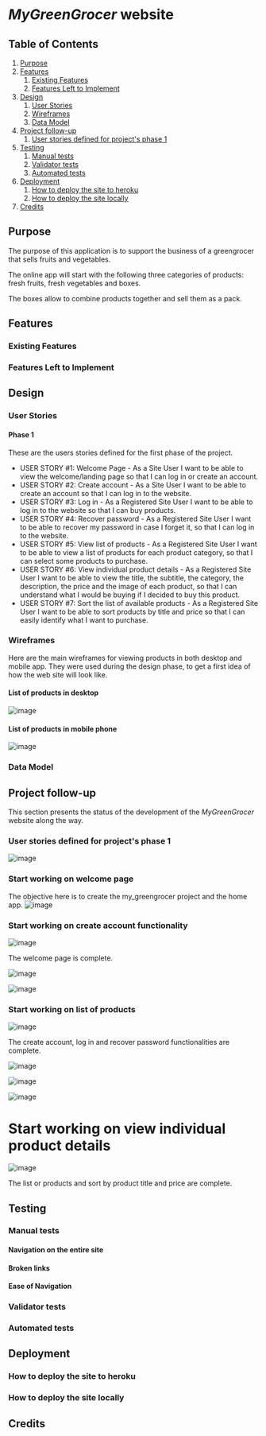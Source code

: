 # <em>MyGreenGrocer</em> website

## Table of Contents

1. [Purpose](#purpose)
2. [Features](#features)
   1. [Existing Features](#existing-features)
   2. [Features Left to Implement](#features-left-to-implement)
3. [Design](#design)
   1. [User Stories](#user-stories)
   2. [Wireframes](#wireframes)
   3. [Data Model](#data-model)
4. [Project follow-up](#project-follow-up)
   1. [User stories defined for project's phase 1](#user-stories-defined-for-projects-phase-1)
5. [Testing](#testing)
   1. [Manual tests](#manual-tests)
   2. [Validator tests](#validator-tests)
   3. [Automated tests](#automated-tests)
6. [Deployment](#deployment)
   1. [How to deploy the site to heroku](#how-to-deploy-the-site-to-heroku)
   2. [How to deploy the site locally](#how-to-deploy-the-site-locally)
7. [Credits](#credits)

## Purpose

The purpose of this application is to support the business of a greengrocer that sells fruits and vegetables.

The online app will start with the following three categories of products: fresh fruits, fresh vegetables and boxes.

The boxes allow to combine products together and sell them as a pack.

## Features 

### Existing Features

### Features Left to Implement

## Design

### User Stories

#### Phase 1

These are the users stories defined for the first phase of the project.

* USER STORY #1: Welcome Page - As a Site User I want to be able to view the welcome/landing page so that I can log in or create an account.
* USER STORY #2: Create account - As a Site User I want to be able to create an account so that I can log in to the website.
* USER STORY #3: Log in - As a Registered Site User I want to be able to log in to the website so that I can buy products.
* USER STORY #4: Recover password - As a Registered Site User I want to be able to recover my password in case I forget it, so that I can log in to the website.
* USER STORY #5: View list of products - As a Registered Site User I want to be able to view a list of products for each product category, so that I can select some products to purchase.
* USER STORY #6: View individual product details - As a Registered Site User I want to be able to view the title, the subtitle, the category, the description, the price and the image of each product, so that I can understand what I would be buying if I decided to buy this product.
* USER STORY #7: Sort the list of available products - As a Registered Site User I want to be able to sort products by title and price so that I can easily identify what I want to purchase.

### Wireframes

Here are the main wireframes for viewing products in both desktop and mobile app. They were used during the design phase, to get a first idea of how the web site will look like.

#### List of products in desktop

![image](https://user-images.githubusercontent.com/87392921/190019262-f4044f4d-64e0-4268-8345-2fd2a21e5df4.png)

#### List of products in mobile phone

![image](https://user-images.githubusercontent.com/87392921/190019667-ebc73b2e-fbcf-4a53-a6eb-cd8a4b2c2f90.png)

### Data Model

## Project follow-up

This section presents the status of the development of the <em>MyGreenGrocer</em> website along the way.

### User stories defined for project's phase 1

![image](https://user-images.githubusercontent.com/87392921/190022403-80fa7233-6862-41c9-bdbe-d9dc27aca254.png)

### Start working on welcome page

The objective here is to create the my_greengrocer project and the home app.
![image](https://user-images.githubusercontent.com/87392921/190152639-052d82f9-3a44-4e34-90a0-c0a2bedc1460.png)

### Start working on create account functionality

![image](https://user-images.githubusercontent.com/87392921/190172435-7f3fecea-36ee-47e1-b960-ddd5ee720bb9.png)

The welcome page is complete.

![image](https://user-images.githubusercontent.com/87392921/190173005-596b8b17-1992-4028-996c-5170f36694b0.png)

![image](https://user-images.githubusercontent.com/87392921/190173419-c340b51e-b630-46fc-8e99-2e8475245416.png)

### Start working on list of products 

![image](https://user-images.githubusercontent.com/87392921/190215149-96744106-ac66-428e-a10c-5403e85182e8.png)

The create account, log in and recover password functionalities are complete.

![image](https://user-images.githubusercontent.com/87392921/190215671-25b9b224-edb8-463e-966b-bb5655033976.png)

![image](https://user-images.githubusercontent.com/87392921/190216037-1565721d-21a5-4877-8ff1-d86fe866380e.png)

![image](https://user-images.githubusercontent.com/87392921/190216205-c958c91b-63bc-4f9c-8064-e567f19a911f.png)

# Start working on view individual product details

![image](https://user-images.githubusercontent.com/87392921/190267108-6322e38f-b43a-4450-bfcc-056ab9f6dae4.png)

The list or products and sort by product title and price are complete.

## Testing

### Manual tests

#### Navigation on the entire site

#### Broken links

#### Ease of Navigation

### Validator tests

### Automated tests

## Deployment

### How to deploy the site to heroku

### How to deploy the site locally

## Credits

 
    
